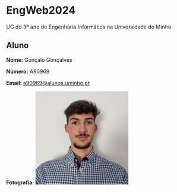 # EngWeb2024

UC do 3º ano de Engenharia Informática na Universidade do Minho

## Aluno

**Nome:** Gonçalo Gonçalves

**Número:** A90969

**Email:** a90969@alunos.uminho.pt

**Fotografia:** <img src='eu.jpeg' width='250'>



